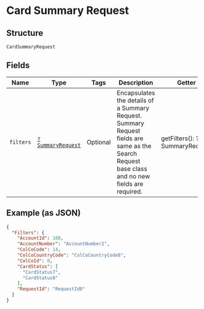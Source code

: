
# Card Summary Request

## Structure

`CardSummaryRequest`

## Fields

| Name | Type | Tags | Description | Getter | Setter |
|  --- | --- | --- | --- | --- | --- |
| `filters` | [`?SummaryRequest`](../../doc/models/summary-request.md) | Optional | Encapsulates the details of a Summary Request.<br>Summary Request fields are same as the Search Request base class and no new fields are required. | getFilters(): ?SummaryRequest | setFilters(?SummaryRequest filters): void |

## Example (as JSON)

```json
{
  "Filters": {
    "AccountId": 108,
    "AccountNumber": "AccountNumber2",
    "ColCoCode": 14,
    "ColCoCountryCode": "ColCoCountryCode8",
    "ColCoId": 0,
    "CardStatus": [
      "CardStatus7",
      "CardStatus8"
    ],
    "RequestId": "RequestId0"
  }
}
```

